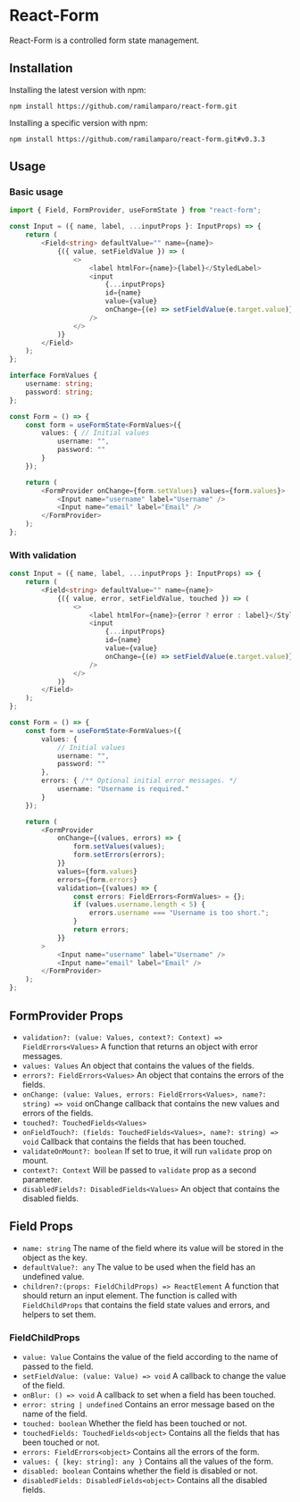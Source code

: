 # React-Form

React-Form is a controlled form state management.

## Installation

Installing the latest version with npm:

`npm install https://github.com/ramilamparo/react-form.git`

Installing a specific version with npm:

`npm install https://github.com/ramilamparo/react-form.git#v0.3.3`

## Usage

### Basic usage

```typescript
import { Field, FormProvider, useFormState } from "react-form";

const Input = ({ name, label, ...inputProps }: InputProps) => {
	return (
		<Field<string> defaultValue="" name={name}>
			{({ value, setFieldValue }) => (
				<>
					<label htmlFor={name}>{label}</StyledLabel>
					<input
						{...inputProps}
						id={name}
						value={value}
						onChange={(e) => setFieldValue(e.target.value)}
					/>
				</>
			)}
		</Field>
	);
};

interface FormValues {
    username: string;
    password: string;
};

const Form = () => {
    const form = useFormState<FormValues>({
        values: { // Initial values
            username: "",
            password: ""
        }
    });

    return (
        <FormProvider onChange={form.setValues} values={form.values}>
            <Input name="username" label="Username" />
            <Input name="email" label="Email" />
        </FormProvider>
    );
};

```

### With validation

```typescript
const Input = ({ name, label, ...inputProps }: InputProps) => {
	return (
		<Field<string> defaultValue="" name={name}>
			{({ value, error, setFieldValue, touched }) => (
				<>
					<label htmlFor={name}>{error ? error : label}</StyledLabel>
					<input
						{...inputProps}
						id={name}
						value={value}
						onChange={(e) => setFieldValue(e.target.value)}
					/>
				</>
			)}
		</Field>
	);
};

const Form = () => {
	const form = useFormState<FormValues>({
		values: {
			// Initial values
			username: "",
			password: ""
		},
		errors: { /** Optional initial error messages. */
			username: "Username is required."
		}
	});

	return (
		<FormProvider
			onChange={(values, errors) => {
				form.setValues(values);
				form.setErrors(errors);
			}}
			values={form.values}
			errors={form.errors}
			validation={(values) => {
				const errors: FieldErrors<FormValues> = {};
				if (values.username.length < 5) {
					errors.username === "Username is too short.";
				}
				return errors;
			}}
		>
			<Input name="username" label="Username" />
			<Input name="email" label="Email" />
		</FormProvider>
	);
};
```

## FormProvider Props

- `validation?: (value: Values, context?: Context) => FieldErrors<Values>` A function that returns an object with error messages.
- `values: Values` An object that contains the values of the fields.
- `errors?: FieldErrors<Values>` An object that contains the errors of the fields.
- `onChange: (value: Values, errors: FieldErrors<Values>, name?: string) => void` onChange callback that contains the new values and errors of the fields.
- `touched?: TouchedFields<Values>`
- `onFieldTouch?: (fields: TouchedFields<Values>, name?: string) => void` Callback that contains the fields that has been touched.
- `validateOnMount?: boolean` If set to true, it will run `validate` prop on mount.
- `context?: Context` Will be passed to `validate` prop as a second parameter.
- `disabledFields?: DisabledFields<Values>` An object that contains the disabled fields.

## Field Props

- `name: string` The name of the field where its value will be stored in the object as the key.
- `defaultValue?: any` The value to be used when the field has an undefined value.
- `children?:(props: FieldChildProps) => ReactElement` A function that should return an input element. The function is called with `FieldChildProps` that contains the field state values and errors, and helpers to set them.

### FieldChildProps

- `value: Value` Contains the value of the field according to the name of passed to the field.
- `setFieldValue: (value: Value) => void` A callback to change the value of the field.
- `onBlur: () => void` A callback to set when a field has been touched.
- `error: string | undefined` Contains an error message based on the name of the field.
- `touched: boolean` Whether the field has been touched or not.
- `touchedFields: TouchedFields<object>` Contains all the fields that has been touched or not.
- `errors: FieldErrors<object>` Contains all the errors of the form.
- `values: { [key: string]: any }` Contains all the values of the form.
- `disabled: boolean` Contains whether the field is disabled or not.
- `disabledFields: DisabledFields<object>` Contains all the disabled fields.
